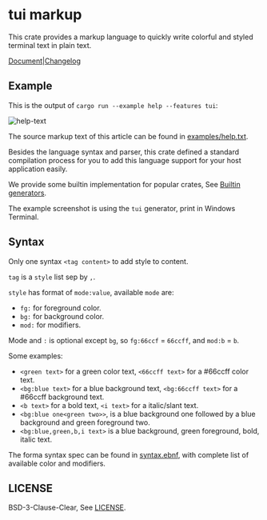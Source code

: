 # tui markup

This crate provides a markup language to quickly write colorful and styled terminal text in plain text.

[Document][doc]|[Changelog][changelog]

## Example

This is the output of `cargo run --example help --features tui`:

![help-text][help-text-screenshot]

The source markup text of this article can be found in [examples/help.txt].

Besides the language syntax and parser, this crate defined a standard compilation process for you to
add this language support for your host application easily.

We provide some builtin implementation for popular crates, See [Builtin generators][doc-builtin-gens].

The example screenshot is using the `tui` generator, print in Windows Terminal.

## Syntax

Only one syntax `<tag content>` to add style to content.

`tag` is a `style` list sep by `,`.

`style` has format of `mode:value`, available `mode` are:

- `fg:` for foreground color.
- `bg:` for background color.
- `mod:` for modifiers.

Mode and `:` is optional except `bg`, so `fg:66ccf` = `66ccff`, and `mod:b` = `b`.

Some examples:

- `<green text>` for a green color text, `<66ccff text>` for a #66ccff color text.
- `<bg:blue text>` for a blue background text, `<bg:66ccff text>` for a #66ccff background text.
- `<b text>` for a bold text, `<i text>` for a italic/slant text.
- `<bg:blue one<green two>>`, is a blue background one followed by a blue background and green foreground two.
- `<bg:blue,green,b,i text>` is a blue background, green foreground, bold, italic text.

The forma syntax spec can be found in [syntax.ebnf], with complete list of available color and modifiers.

## LICENSE

BSD-3-Clause-Clear, See [LICENSE].

[doc]: https://docs.rs/tui-markup/latest
[changelog]: https://github.com/7sDream/tui-markup/blob/master/CHANGELOG.md
[help-text-screenshot]: https://rikka.7sdre.am/files/37778eea-660b-47a6-bfd1-43979b5c703b.png
[doc-builtin-gens]: https://docs.rs/tui-markup/0.2.0-alpha/tui_markup/index.html#builtin-generators
[examples/help.txt]: <https://github.com/7sDream/tui-markup/blob/master/examples/help.txt>
[syntax.ebnf]: <https://github.com/7sDream/tui-markup/blob/master/syntax.ebnf>
[LICENSE]: <https://github.com/7sDream/tui-markup/blob/master/LICENSE>
